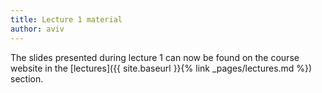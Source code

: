 ```yaml
---
title: Lecture 1 material
author: aviv
---
```


The slides presented during lecture 1 can now be found on the course website in
the [lectures]({{ site.baseurl }}{% link _pages/lectures.md %}) section.
